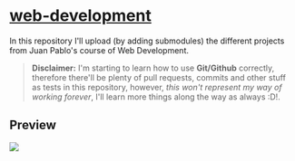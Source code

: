 # [web-development](https://www.udemy.com/course/desarrollo-web-completo-con-html5-css3-js-php-y-mysql/)
In this repository I'll upload (by adding submodules) the different projects from Juan Pablo's course of Web Development.

> **Disclaimer:** I'm starting to learn how to use **Git/Github** correctly, therefore there'll be plenty of pull requests, commits and other stuff as tests in this repository, however, *this won't represent my way of working forever*, I'll learn more things along the way as always :D!.

## Preview
![](https://www.redvirtual.bid/wp-content/uploads/2019/04/Desarrollo-Web-Completo-con-HTML5-CSS3-JS-AJAX-PHP-y-MySQL.jpg)